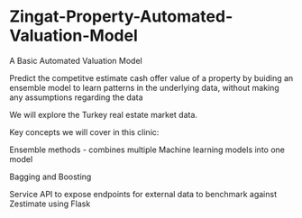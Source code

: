 # Zingat-Property-Automated-Valuation-Model
A Basic Automated Valuation Model

Predict the competitve estimate cash offer value of a property by buiding an ensemble model to learn
patterns in the underlying data, without making any assumptions regarding the data

We will explore the Turkey real estate market data.

Key concepts we will cover in this clinic:

Ensemble methods - combines multiple Machine learning models into one model

Bagging and Boosting 

Service API to expose endpoints for external data to benchmark against Zestimate using Flask





